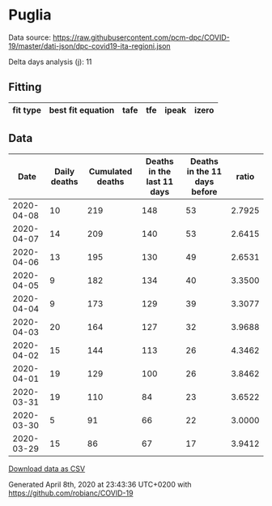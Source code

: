 # Puglia

Data source: https://raw.githubusercontent.com/pcm-dpc/COVID-19/master/dati-json/dpc-covid19-ita-regioni.json

Delta days analysis (j): 11

## Fitting 
|fit type|best fit equation|tafe|tfe|ipeak|izero|
|-------|-----|--------|------|---|---|

## Data
|Date|Daily deaths|Cumulated deaths|Deaths in the last 11 days|Deaths in the 11 days before|ratio|
|----|----------|-----------|-------|--------------------|-----|
|2020-04-08|10|219|148|53|2.7925|
|2020-04-07|14|209|140|53|2.6415|
|2020-04-06|13|195|130|49|2.6531|
|2020-04-05|9|182|134|40|3.3500|
|2020-04-04|9|173|129|39|3.3077|
|2020-04-03|20|164|127|32|3.9688|
|2020-04-02|15|144|113|26|4.3462|
|2020-04-01|19|129|100|26|3.8462|
|2020-03-31|19|110|84|23|3.6522|
|2020-03-30|5|91|66|22|3.0000|
|2020-03-29|15|86|67|17|3.9412|

[Download data as CSV](COVID-19_puglia_j11_2020-04-08.csv)

Generated April 8th, 2020 at 23:43:36 UTC+0200 with https://github.com/robianc/COVID-19
